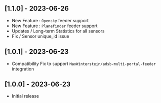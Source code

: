 ## [1.1.0] - 2023-06-26

- New Feature : `Opensky` feeder support
- New Feature : `Planefinder` feeder support
- Updates / Long-term Statistics for all sensors
- Fix / Sensor unique_id issue

## [1.0.1] - 2023-06-23

- Compatibility Fix to support `MaxWinterstein/adsb-multi-portal-feeder` integration

## [1.0.0] - 2023-06-23

- Initial release
